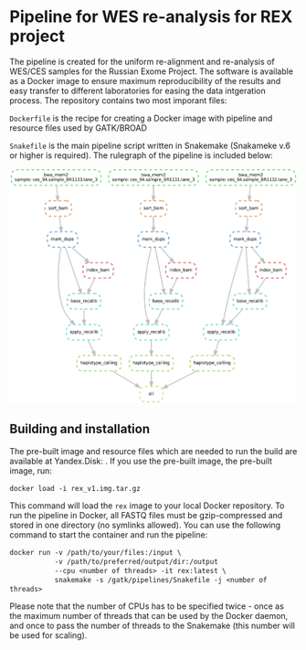 # Pipeline for WES re-analysis for REX project

The pipeline is created for the uniform re-alignment and re-analysis of WES/CES samples for the Russian Exome Project. The software is available as a Docker image to ensure maximum reproducibility of the results and easy transfer to different laboratories for easing the data intgeration process. The repository contains two most imporant files:

`Dockerfile` is the recipe for creating a Docker image with pipeline and resource files used by GATK/BROAD

`Snakefile` is the main pipeline script written in Snakemake (Snakameke v.6 or higher is required). The rulegraph of the pipeline is included below:

![Example DAG of jobs](./dag.png)

## Building and installation

The pre-built image and resource files which are needed to run the build are available at Yandex.Disk: . If you use the pre-built image, the pre-built image, run:

```
docker load -i rex_v1.img.tar.gz
```

This command will load the `rex` image to your local Docker repository. To run the pipeline in Docker, all FASTQ files must be gzip-compressed and stored in one directory (no symlinks allowed). You can use the following command to start the container and run the pipeline:

```
docker run -v /path/to/your/files:/input \
           -v /path/to/preferred/output/dir:/output 
           --cpu <number of threads> -it rex:latest \
           snakemake -s /gatk/pipelines/Snakefile -j <number of threads>
```

Please note that the number of CPUs has to be specified twice - once as the maximum number of threads that can be used by the Docker daemon, and once to pass the number of threads to the Snakemake (this number will be used for scaling).

